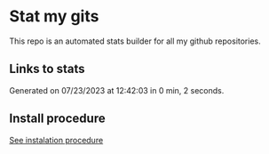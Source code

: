 # Stat my gits

This repo is an automated stats builder for all my github repositories.

## Links to stats


Generated on 07/23/2023 at 12:42:03 in 0 min, 2 seconds.

## Install procedure

[See instalation procedure](./src/install.md)
